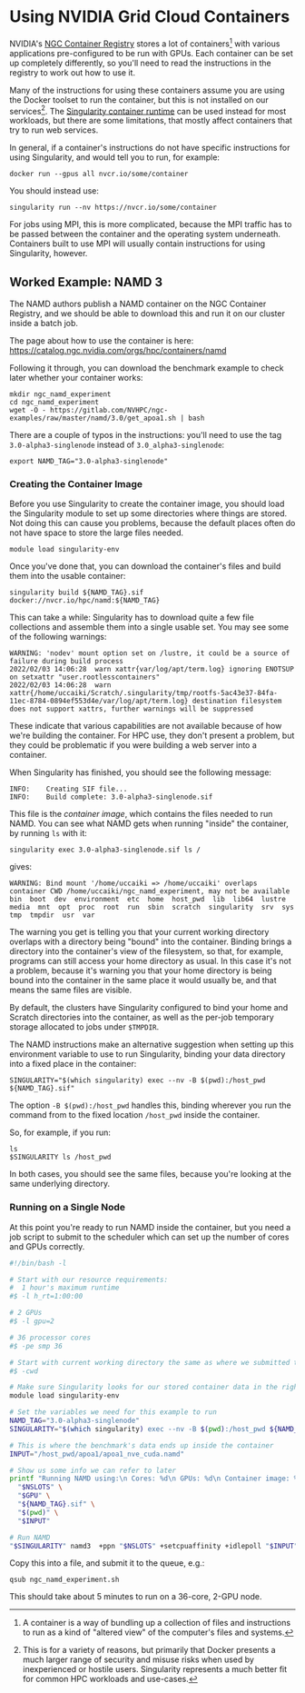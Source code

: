 # Using NVIDIA Grid Cloud Containers

NVIDIA's [NGC Container Registry](https://catalog.ngc.nvidia.com/) stores a lot of containers[^what_is_container] with various applications pre-configured to be run with GPUs.
Each container can be set up completely differently, so you'll need to read the instructions in the registry to work out how to use it.

Many of the instructions for using these containers assume you are using the Docker toolset to run the container, but this is not installed on our services[^why_no_docker]. The [Singularity container runtime](https://sylabs.io/singularity) can be used instead for most workloads, but there are some limitations, that mostly affect containers that try to run web services.

In general, if a container's instructions do not have specific instructions for using Singularity, and would tell you to run, for example:

```
docker run --gpus all nvcr.io/some/container
```

You should instead use:

```
singularity run --nv https://nvcr.io/some/container
```

For jobs using MPI, this is more complicated, because the MPI traffic has to be passed between the container and the operating system underneath. Containers built to use MPI will usually contain instructions for using Singularity, however.


## Worked Example: NAMD 3

The NAMD authors publish a NAMD container on the NGC Container Registry, and we should be able to download this and run it on our cluster inside a batch job. 

The page about how to use the container is here: <https://catalog.ngc.nvidia.com/orgs/hpc/containers/namd>

Following it through, you can download the benchmark example to check later whether your container works:

```
mkdir ngc_namd_experiment
cd ngc_namd_experiment
wget -O - https://gitlab.com/NVHPC/ngc-examples/raw/master/namd/3.0/get_apoa1.sh | bash
```

There are a couple of typos in the instructions: you'll need to use the tag `3.0-alpha3-singlenode` instead of `3.0_alpha3-singlenode`:

```
export NAMD_TAG="3.0-alpha3-singlenode"
```

### Creating the Container Image

Before you use Singularity to create the container image, you should load the Singularity module to set up some directories where things are stored. Not doing this can cause you problems, because the default places often do not have space to store the large files needed.

```
module load singularity-env
```

Once you've done that, you can download the container's files and build them into the usable container:

```
singularity build ${NAMD_TAG}.sif docker://nvcr.io/hpc/namd:${NAMD_TAG}
```

This can take a while: Singularity has to download quite a few file collections and assemble them into a single usable set. You may see some of the following warnings:

```
WARNING: 'nodev' mount option set on /lustre, it could be a source of failure during build process
2022/02/03 14:06:28  warn xattr{var/log/apt/term.log} ignoring ENOTSUP on setxattr "user.rootlesscontainers"
2022/02/03 14:06:28  warn xattr{/home/uccaiki/Scratch/.singularity/tmp/rootfs-5ac43e37-84fa-11ec-8784-0894ef553d4e/var/log/apt/term.log} destination filesystem does not support xattrs, further warnings will be suppressed
```

These indicate that various capabilities are not available because of how we're building the container. For HPC use, they don't present a problem, but they could be problematic if you were building a web server into a container.

When Singularity has finished, you should see the following message:

```
INFO:    Creating SIF file...
INFO:    Build complete: 3.0-alpha3-singlenode.sif
```

This file is the *container image*, which contains the files needed to run NAMD. You can see what NAMD gets when running "inside" the container, by running `ls` with it:

```
singularity exec 3.0-alpha3-singlenode.sif ls /
```

gives:

```
WARNING: Bind mount '/home/uccaiki => /home/uccaiki' overlaps container CWD /home/uccaiki/ngc_namd_experiment, may not be available
bin  boot  dev	environment  etc  home	host_pwd  lib  lib64  lustre  media  mnt  opt  proc  root  run	sbin  scratch  singularity  srv  sys  tmp  tmpdir  usr	var
```

The warning you get is telling you that your current working directory overlaps with a directory being "bound" into the container. Binding brings a directory into the container's view of the filesystem, so that, for example, programs can still access your home directory as usual. In this case it's not a problem, because it's warning you that your home directory is being bound into the container in the same place it would usually be, and that means the same files are visible.

By default, the clusters have Singularity configured to bind your home and Scratch directories into the container, as well as the per-job temporary storage allocated to jobs under `$TMPDIR`. 

The NAMD instructions make an alternative suggestion when setting up this environment variable to use to run Singularity, binding your data directory into a fixed place in the container:

```
SINGULARITY="$(which singularity) exec --nv -B $(pwd):/host_pwd ${NAMD_TAG}.sif"
```

The option `-B $(pwd):/host_pwd` handles this, binding wherever you run the command from to the fixed location `/host_pwd` inside the container.

So, for example, if you run:

```
ls
$SINGULARITY ls /host_pwd
```

In both cases, you should see the same files, because you're looking at the same underlying directory.


### Running on a Single Node

At this point you're ready to run NAMD inside the container, but you need a job script to submit to the scheduler which can set up the number of cores and GPUs correctly.

```bash
#!/bin/bash -l

# Start with our resource requirements:
#  1 hour's maximum runtime
#$ -l h_rt=1:00:00

# 2 GPUs
#$ -l gpu=2

# 36 processor cores
#$ -pe smp 36

# Start with current working directory the same as where we submitted the job from
#$ -cwd

# Make sure Singularity looks for our stored container data in the right places
module load singularity-env

# Set the variables we need for this example to run
NAMD_TAG="3.0-alpha3-singlenode"
SINGULARITY="$(which singularity) exec --nv -B $(pwd):/host_pwd ${NAMD_TAG}.sif"

# This is where the benchmark's data ends up inside the container
INPUT="/host_pwd/apoa1/apoa1_nve_cuda.namd"

# Show us some info we can refer to later
printf "Running NAMD using:\n Cores: %d\n GPUs: %d\n Container image: %s\nWorking directory: %s\n Input: %s\n" \
  "$NSLOTS" \
  "$GPU" \
  "${NAMD_TAG}.sif" \
  "$(pwd)" \
  "$INPUT"

# Run NAMD
"$SINGULARITY" namd3  +ppn "$NSLOTS" +setcpuaffinity +idlepoll "$INPUT"
```

Copy this into a file, and submit it to the queue, e.g.:

```
qsub ngc_namd_experiment.sh
```

This should take about 5 minutes to run on a 36-core, 2-GPU node. 


[^what_is_container]: A container is a way of bundling up a collection of files and instructions to run as a kind of "altered view" of the computer's files and systems.

[^why_no_docker]: This is for a variety of reasons, but primarily that Docker presents a much larger range of security and misuse risks when used by inexperienced or hostile users. Singularity represents a much better fit for common HPC workloads and use-cases.

